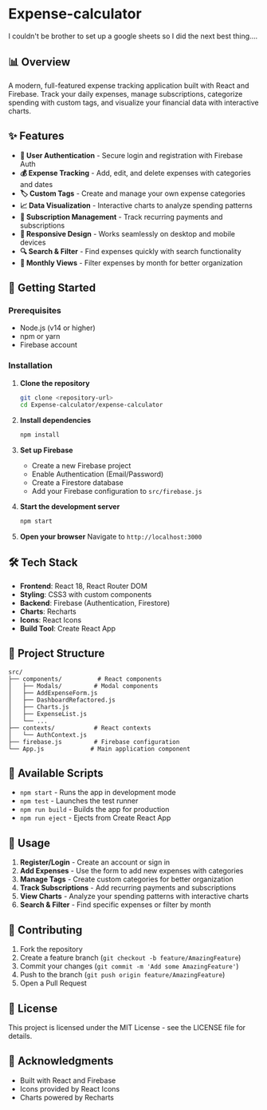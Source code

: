 # Expense-calculator
I couldn't be brother to set up a google sheets so I did the next best thing....

## 📊 Overview

A modern, full-featured expense tracking application built with React and Firebase. Track your daily expenses, manage subscriptions, categorize spending with custom tags, and visualize your financial data with interactive charts.

## ✨ Features

- **🔐 User Authentication** - Secure login and registration with Firebase Auth
- **💰 Expense Tracking** - Add, edit, and delete expenses with categories and dates
- **🏷️ Custom Tags** - Create and manage your own expense categories
- **📈 Data Visualization** - Interactive charts to analyze spending patterns
- **🔄 Subscription Management** - Track recurring payments and subscriptions
- **📱 Responsive Design** - Works seamlessly on desktop and mobile devices
- **🔍 Search & Filter** - Find expenses quickly with search functionality
- **📅 Monthly Views** - Filter expenses by month for better organization

## 🚀 Getting Started

### Prerequisites

- Node.js (v14 or higher)
- npm or yarn
- Firebase account

### Installation

1. **Clone the repository**
   ```bash
   git clone <repository-url>
   cd Expense-calculator/expense-calculator
   ```

2. **Install dependencies**
   ```bash
   npm install
   ```

3. **Set up Firebase**
   - Create a new Firebase project
   - Enable Authentication (Email/Password)
   - Create a Firestore database
   - Add your Firebase configuration to `src/firebase.js`

4. **Start the development server**
   ```bash
   npm start
   ```

5. **Open your browser**
   Navigate to `http://localhost:3000`

## 🛠️ Tech Stack

- **Frontend**: React 18, React Router DOM
- **Styling**: CSS3 with custom components
- **Backend**: Firebase (Authentication, Firestore)
- **Charts**: Recharts
- **Icons**: React Icons
- **Build Tool**: Create React App

## 📁 Project Structure

```
src/
├── components/          # React components
│   ├── Modals/         # Modal components
│   ├── AddExpenseForm.js
│   ├── DashboardRefactored.js
│   ├── Charts.js
│   ├── ExpenseList.js
│   └── ...
├── contexts/           # React contexts
│   └── AuthContext.js
├── firebase.js         # Firebase configuration
└── App.js             # Main application component
```

## 🔧 Available Scripts

- `npm start` - Runs the app in development mode
- `npm test` - Launches the test runner
- `npm run build` - Builds the app for production
- `npm run eject` - Ejects from Create React App

## 📱 Usage

1. **Register/Login** - Create an account or sign in
2. **Add Expenses** - Use the form to add new expenses with categories
3. **Manage Tags** - Create custom categories for better organization
4. **Track Subscriptions** - Add recurring payments and subscriptions
5. **View Charts** - Analyze your spending patterns with interactive charts
6. **Search & Filter** - Find specific expenses or filter by month

## 🤝 Contributing

1. Fork the repository
2. Create a feature branch (`git checkout -b feature/AmazingFeature`)
3. Commit your changes (`git commit -m 'Add some AmazingFeature'`)
4. Push to the branch (`git push origin feature/AmazingFeature`)
5. Open a Pull Request

## 📄 License

This project is licensed under the MIT License - see the LICENSE file for details.

## 🙏 Acknowledgments

- Built with React and Firebase
- Icons provided by React Icons
- Charts powered by Recharts
